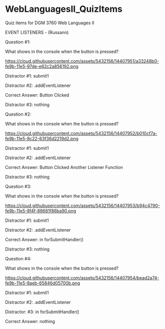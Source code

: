 # WebLanguagesII_QuizItems
Quiz items for DGM 3760 Web Languages II

EVENT LISTENERS - (Russann)


Question #1:

What shows in the console when the button is pressed?

https://cloud.githubusercontent.com/assets/5432156/14407951/a33248b0-fe9b-11e5-97de-e62c2a856192.png

Distractor #1: submit1

Distractor #2: .addEventListener

Correct Answer: Button Clicked

Distractor #3: nothing



Question #2:

What shows in the console when the button is pressed?

https://cloud.githubusercontent.com/assets/5432156/14407952/b010cf7a-fe9b-11e5-8c22-63f36d2219d2.png

Distractor #1: submit1

Distractor #2: .addEventListener

Correct Answer: Button Clicked
Another Listener Function

Distractor #3: nothing



Question #3:

What shows in the console when the button is pressed?

https://cloud.githubusercontent.com/assets/5432156/14407953/b94c4790-fe9b-11e5-8f4f-89681f86ba90.png

Distractor #1: submit1

Distractor #2: .addEventListener

Correct Answer: in forSubmitHandler()

Distractor #3: nothing



Question #4:

What shows in the console when the button is pressed?

https://cloud.githubusercontent.com/assets/5432156/14407954/bead2a74-fe9b-11e5-8aeb-65846d05700b.png

Distractor #1: submit1

Distractor #2: .addEventListener

Distractor: #3: in forSubmitHandler()

Correct Answer: nothing

